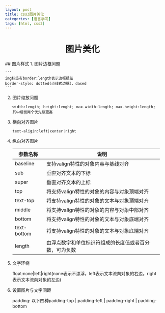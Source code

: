 ```yaml
---
layout: post
title: css3图片美化
categories: [语言学习]
tags: [html, css3]
---
```

<h1 style="text-align:center">图片美化</h1>
## 图片样式
1. 图片边框问题
	
	```
	img标签有border:length表示边框粗细
	border-style: dotted(点线式边框)、dased
	```
2. 图片缩放问题
	
	```
	width:length; height:lenght; max-width:length; max-height:length; 其中后面两个优先级更高
	```
3. 横向对齐图片
	
	```
	text-aligin:left|center|right
	```
4. 纵向对齐图片
	
	|参数名称|说明|
	|----|-----|
	|baseline|支持valign特性的对象内容与基线对齐|
	|sub| 垂直对齐文本的下标|
	|super|垂直对齐文本的上标|
	|top|将支持valign特性的对象的内容与对象顶端对齐|
	|text-top|将支持valign特性的对象的文本与对象顶端对齐|
	|middle|将支持valign特性的对象的内容与对象中部对齐|
	|bottom|将支持valign特性的对象的文本与对象底端对齐|
	|text-bottom|将支持valign特性的对象的文本与对象底端对齐|
	|length|由浮点数字和单位标识符组成的长度值或者百分数，可为负数|
5. 文字环绕
	
	float:none|left|right(none表示不漂浮，left表示文本流向对象的右边，right表示文本流向对象的左边)
6. 设置图片与文字间距
	
	padding: 以下四种padding-top | padding-left | padding-right | padding-bottom
	
